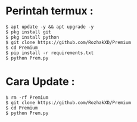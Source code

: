 # Perintah termux :
    $ apt update -y && apt upgrade -y
    $ pkg install git
    $ pkg install python
    $ git clone https://github.com/RozhakXD/Premium
    $ cd Premium
    $ pip install -r requirements.txt
    $ python Prem.py
# Cara Update :
    $ rm -rf Premium
    $ git clone https://github.com/RozhakXD/Premium
    $ cd Premium
    $ python Prem.py
